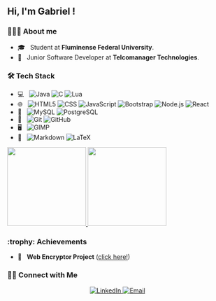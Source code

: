 <h2> Hi, I'm Gabriel ! </h2>

<h3> 👨🏻‍💻 About me </h3>

- 🎓 &nbsp; Student at **Fluminense Federal University**.
- :office: &nbsp; Junior Software Developer at **Telcomanager Technologies**. 

<h3> 🛠 Tech Stack </h3>

- 💻 &nbsp; 
  ![Java](https://img.shields.io/badge/-Java-333333?style=flat&logo=java)
  ![C](https://img.shields.io/badge/-C-333333?style=flat&logo=c)
  ![Lua](https://img.shields.io/badge/-Lua-333333?style=flat&logo=lua)
- 🌐 &nbsp; 
  ![HTML5](https://img.shields.io/badge/-HTML5-333333?style=flat&logo=HTML5)
  ![CSS](https://img.shields.io/badge/-CSS-333333?style=flat&logo=CSS3&logoColor=1572B6)
  ![JavaScript](https://img.shields.io/badge/-JavaScript-333333?style=flat&logo=javascript)
  ![Bootstrap](https://img.shields.io/badge/-Bootstrap-333333?style=flat&logo=bootstrap&logoColor=563D7C)
  ![Node.js](https://img.shields.io/badge/-Node.js-333333?style=flat&logo=node.js)
  ![React](https://img.shields.io/badge/-React-333333?style=flat&logo=react)
- :file_folder: &nbsp; 
  ![MySQL](https://img.shields.io/badge/-MySQL-333333?style=flat&logo=mysql)
  ![PostgreSQL](https://img.shields.io/badge/-PostgreSQL-333333?style=flat&logo=postgresql)
- 🔧 &nbsp; 
  ![Git](https://img.shields.io/badge/-Git-333333?style=flat&logo=git)
  ![GitHub](https://img.shields.io/badge/-GitHub-333333?style=flat&logo=github)
- 🖥 &nbsp; 
  ![GIMP](https://img.shields.io/badge/-GIMP-333333?style=flat&logo=gimp)
- :memo: &nbsp;
  ![Markdown](https://img.shields.io/badge/-Markdown-333333?style=flat&logo=markdown)
  ![LaTeX](https://img.shields.io/badge/-LaTeX-333333?style=flat&logo=latex)

<a href="https://github.com/GabrielIDSM">
  <img height="180em" src="https://github-readme-stats.vercel.app/api?username=GabrielIDSM&theme=buefy&show_icons=true" />
  <img height="180em" src="https://github-readme-stats.vercel.app/api/top-langs/?username=GabrielIDSM&theme=buefy&layout=compact" />
</a>

<h3>:trophy: Achievements</h3>

- :space_invader: &nbsp; **Web Encryptor Project** ([click here!](https://gabrielidsm.github.io/Web-Encryptor))

<h3> 🤝🏻 Connect with Me </h3>

<p align="center">
<a href="https://www.linkedin.com/in/gabriel-inacio-uff/"><img alt="LinkedIn" src="https://img.shields.io/badge/LinkedIn-Gabriel%20Inácio-blue?style=flat-square&logo=linkedin">
<a href="mailto:gabrielinacio@id.uff.br"><img alt="Email" src="https://img.shields.io/badge/Email-gabrielinacio@id.uff.br-blue?style=flat-square&logo=gmail"></a>
</p>
